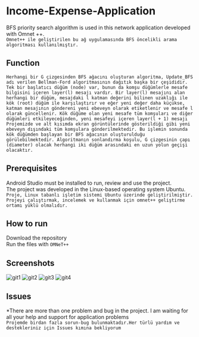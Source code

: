 # Income-Expense-Application
 BFS priority search algorithm is used in this network application developed with Omnet ++.
 <br/>
 ``` Omnet++ ile geliştirilen bu ağ uygulamasında BFS öncelikli arama algoritması kullanılmıştır. ```
## Function
 ``` Herhangi bir G çizgesinden BFS ağacını oluşturan algoritma, Update_BFS adı verilen Bellman-Ford algoritmasının dağıtık başka bir çeşididir. Tek bir başlatıcı düğüm (node) var, bunun da komşu düğümlerle mesafe bilgisini içeren layer(l) mesajı vardır. Bir layer(l) mesajını alan herhangi bir düğüm, mesajdaki l katman değerini bilinen uzaklığı ile kök (root) düğüm ile karşılaştırır ve eğer yeni değer daha küçükse, katman mesajının göndereni yeni ebeveyn olarak etiketlenir ve mesafe l olarak güncellenir. Kök düğüme olan yeni mesafe tüm komşuları ve diğer düğümleri etkileyeceğinden, yeni mesafeyi içeren layer(l + 1) mesajı Projemizde ve alt kısımda ekran görüntülerinde gösterildiği gibi yeni ebeveyn dışındaki tüm komşulara gönderilmektedir. Bu işlemin sonunda kök düğümden başlayan bir BFS ağacının oluşturulduğu görülebilmektedir. Algoritmanın sonlandırma koşulu, G çizgesinin çapı (diameter) olacak herhangi iki düğüm arasındaki en uzun yolun geçişi olacaktır. ```
## Prerequisites
Android Studio must be installed to run, review and use the project.
<br/>
The project was developed in the Linux-based operating system Ubuntu.
<br/>
```Proje, Linux tabanlı işletim sistemi Ubuntu üzerinde geliştirilmiştir.```
<br/>
```Projeyi çalıştırmak, incelemek ve kullanmak için omnet++ geliştirme ortamı yüklü olmalıdır.```
## How to run
Download the repository
<br/>
Run the files with `OMNeT++`
## Screenshots
![git1](https://github.com/Yuksel-Can/Asynchronous-Breadth-First-Search-Generation-Algorithm/blob/main/Screenshots/github_ss1.jpg)
![git2](https://github.com/Yuksel-Can/Asynchronous-Breadth-First-Search-Generation-Algorithm/blob/main/Screenshots/github_ss2.jpg)
![git3](https://github.com/Yuksel-Can/Asynchronous-Breadth-First-Search-Generation-Algorithm/blob/main/Screenshots/github_ss3.jpg)
![git4](https://github.com/Yuksel-Can/Asynchronous-Breadth-First-Search-Generation-Algorithm/blob/main/Screenshots/github_ss4.jpg)
## Issues
*There are more than one problem and bug in the project. I am waiting for all your help and support for application problems
<br/>
```Projemde birdan fazla sorun-bug bulunmaktadır.Her türlü yardım ve destekleriniz için Issues kımına bekliyorum```


